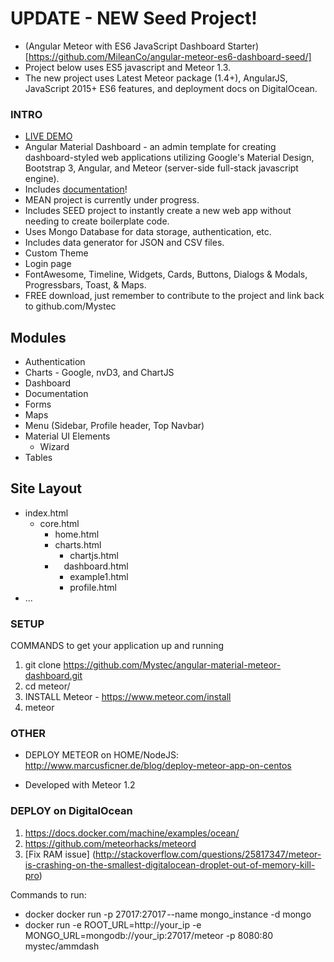 # UPDATE - NEW Seed Project!
* (Angular Meteor with ES6 JavaScript Dashboard Starter)[https://github.com/MileanCo/angular-meteor-es6-dashboard-seed/]
* Project below uses ES5 javascript and Meteor 1.3.
* The new project uses Latest Meteor package (1.4+), AngularJS, JavaScript 2015+ ES6 features, and deployment docs on DigitalOcean.

### INTRO
* [LIVE DEMO](http://milean.co:8080)
* Angular Material Dashboard - an admin template for creating dashboard-styled web applications utilizing Google's Material Design, Bootstrap 3, Angular, and Meteor (server-side full-stack javascript engine).
* Includes [documentation](http://milean.co:8080)!
* MEAN project is currently under progress.
* Includes SEED project to instantly create a new web app without needing to create boilerplate code.
* Uses Mongo Database for data storage, authentication, etc.
* Includes data generator for JSON and CSV files.
* Custom Theme
* Login page
* FontAwesome, Timeline, Widgets, Cards, Buttons, Dialogs & Modals, Progressbars, Toast, & Maps.  
* FREE download, just remember to contribute to the project and link back to github.com/Mystec

## Modules
* Authentication
* Charts - Google, nvD3, and ChartJS
* Dashboard
* Documentation
* Forms
* Maps
* Menu (Sidebar, Profile header, Top Navbar)
* Material UI Elements
  * Wizard
* Tables

## Site Layout
* index.html
  * core.html
    * home.html
    * charts.html
      * chartjs.html
    *  dashboard.html
      * example1.html
      * profile.html
* ...



### SETUP
COMMANDS to get your application up and running

1. git clone https://github.com/Mystec/angular-material-meteor-dashboard.git
2. cd meteor/
3. INSTALL Meteor - https://www.meteor.com/install
4. meteor


### OTHER
* DEPLOY METEOR on HOME/NodeJS:
	http://www.marcusficner.de/blog/deploy-meteor-app-on-centos

* Developed with Meteor 1.2



### DEPLOY on DigitalOcean
1. https://docs.docker.com/machine/examples/ocean/
2. https://github.com/meteorhacks/meteord
3. [Fix RAM issue] (http://stackoverflow.com/questions/25817347/meteor-is-crashing-on-the-smallest-digitalocean-droplet-out-of-memory-kill-pro)

Commands to run:
* docker docker run -p 27017:27017 --name mongo_instance -d mongo
* docker run    -e ROOT_URL=http://your_ip     -e MONGO_URL=mongodb://your_ip:27017/meteor   -p 8080:80 mystec/ammdash
